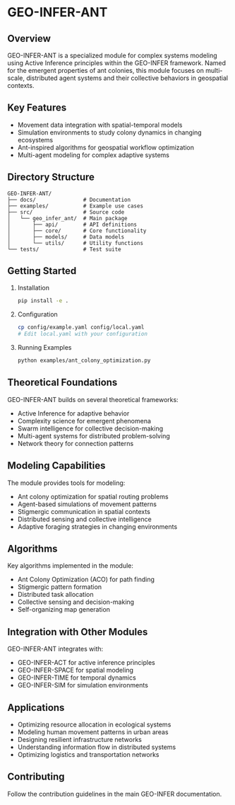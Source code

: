 # GEO-INFER-ANT

## Overview
GEO-INFER-ANT is a specialized module for complex systems modeling using Active Inference principles within the GEO-INFER framework. Named for the emergent properties of ant colonies, this module focuses on multi-scale, distributed agent systems and their collective behaviors in geospatial contexts.

## Key Features
- Movement data integration with spatial-temporal models
- Simulation environments to study colony dynamics in changing ecosystems
- Ant-inspired algorithms for geospatial workflow optimization
- Multi-agent modeling for complex adaptive systems

## Directory Structure
```
GEO-INFER-ANT/
├── docs/               # Documentation
├── examples/           # Example use cases
├── src/                # Source code
│   └── geo_infer_ant/  # Main package
│       ├── api/        # API definitions
│       ├── core/       # Core functionality
│       ├── models/     # Data models
│       └── utils/      # Utility functions
└── tests/              # Test suite
```

## Getting Started
1. Installation
   ```bash
   pip install -e .
   ```

2. Configuration
   ```bash
   cp config/example.yaml config/local.yaml
   # Edit local.yaml with your configuration
   ```

3. Running Examples
   ```bash
   python examples/ant_colony_optimization.py
   ```

## Theoretical Foundations
GEO-INFER-ANT builds on several theoretical frameworks:
- Active Inference for adaptive behavior
- Complexity science for emergent phenomena
- Swarm intelligence for collective decision-making
- Multi-agent systems for distributed problem-solving
- Network theory for connection patterns

## Modeling Capabilities
The module provides tools for modeling:
- Ant colony optimization for spatial routing problems
- Agent-based simulations of movement patterns
- Stigmergic communication in spatial contexts
- Distributed sensing and collective intelligence
- Adaptive foraging strategies in changing environments

## Algorithms
Key algorithms implemented in the module:
- Ant Colony Optimization (ACO) for path finding
- Stigmergic pattern formation
- Distributed task allocation
- Collective sensing and decision-making
- Self-organizing map generation

## Integration with Other Modules
GEO-INFER-ANT integrates with:
- GEO-INFER-ACT for active inference principles
- GEO-INFER-SPACE for spatial modeling
- GEO-INFER-TIME for temporal dynamics
- GEO-INFER-SIM for simulation environments

## Applications
- Optimizing resource allocation in ecological systems
- Modeling human movement patterns in urban areas
- Designing resilient infrastructure networks
- Understanding information flow in distributed systems
- Optimizing logistics and transportation networks

## Contributing
Follow the contribution guidelines in the main GEO-INFER documentation. 